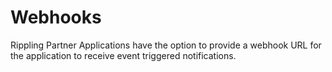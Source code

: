 # Webhooks

Rippling Partner Applications have the option to provide a webhook URL for the application to receive event triggered notifications.